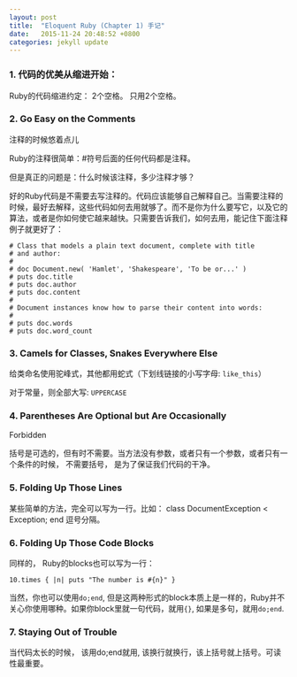 ```yaml
---
layout: post
title:  "Eloquent Ruby (Chapter 1) 手记"
date:   2015-11-24 20:48:52 +0800
categories: jekyll update
---
```

### 1. 代码的优美从缩进开始：
Ruby的代码缩进约定： 2个空格。 只用2个空格。
### 2. Go Easy on the Comments
注释的时候悠着点儿

Ruby的注释很简单：#符号后面的任何代码都是注释。

但是真正的问题是：什么时候该注释，多少注释才够？

好的Ruby代码是不需要去写注释的。代码应该能够自己解释自己。当需要注释的时候，最好去解释，这些代码如何去用就够了。而不是你为什么要写它，以及它的算法，或者是你如何使它越来越快。只需要告诉我们，如何去用，能记住下面注释例子就更好了：

```
# Class that models a plain text document, complete with title
# and author:
#
# doc Document.new( 'Hamlet', 'Shakespeare', 'To be or...' )
# puts doc.title
# puts doc.author
# puts doc.content
#
# Document instances know how to parse their content into words:
#
# puts doc.words
# puts doc.word_count
```

### 3. Camels for Classes, Snakes Everywhere Else
给类命名使用驼峰式，其他都用蛇式（下划线链接的小写字母: `like_this`）

对于常量，则全部大写: `UPPERCASE`
### 4. Parentheses Are Optional but Are Occasionally
Forbidden

括号是可选的，但有时不需要。当方法没有参数，或者只有一个参数，或者只有一个条件的时候， 不需要括号， 是为了保证我们代码的干净。

### 5.   Folding Up Those Lines
某些简单的方法，完全可以写为一行。比如：
class DocumentException < Exception; end
逗号分隔。


### 6.  Folding Up Those Code Blocks
同样的， Ruby的blocks也可以写为一行：
```
10.times { |n| puts "The number is #{n}" }
```
当然，你也可以使用`do;end`, 但是这两种形式的block本质上是一样的，Ruby并不关心你使用哪种。如果你block里就一句代码，就用`{}`, 如果是多句，就用`do;end`.


### 7. Staying Out of Trouble
当代码太长的时候， 该用do;end就用, 该换行就换行，该上括号就上括号。可读性最重要。
